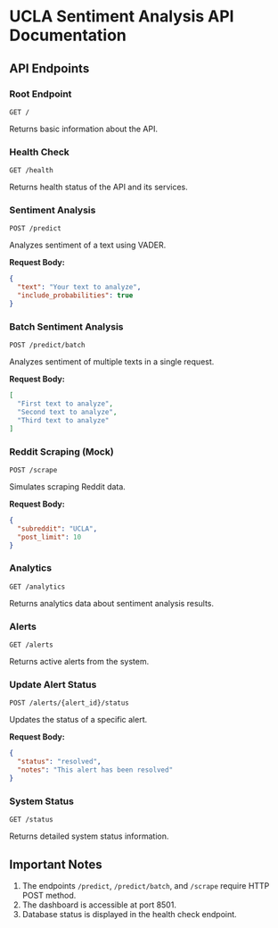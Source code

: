 # UCLA Sentiment Analysis API Documentation

## API Endpoints

### Root Endpoint
```
GET /
```
Returns basic information about the API.

### Health Check
```
GET /health
```
Returns health status of the API and its services.

### Sentiment Analysis
```
POST /predict
```
Analyzes sentiment of a text using VADER.

**Request Body:**
```json
{
  "text": "Your text to analyze",
  "include_probabilities": true
}
```

### Batch Sentiment Analysis
```
POST /predict/batch
```
Analyzes sentiment of multiple texts in a single request.

**Request Body:**
```json
[
  "First text to analyze",
  "Second text to analyze",
  "Third text to analyze"
]
```

### Reddit Scraping (Mock)
```
POST /scrape
```
Simulates scraping Reddit data.

**Request Body:**
```json
{
  "subreddit": "UCLA",
  "post_limit": 10
}
```

### Analytics
```
GET /analytics
```
Returns analytics data about sentiment analysis results.

### Alerts
```
GET /alerts
```
Returns active alerts from the system.

### Update Alert Status
```
POST /alerts/{alert_id}/status
```
Updates the status of a specific alert.

**Request Body:**
```json
{
  "status": "resolved",
  "notes": "This alert has been resolved"
}
```

### System Status
```
GET /status
```
Returns detailed system status information.

## Important Notes

1. The endpoints `/predict`, `/predict/batch`, and `/scrape` require HTTP POST method.
2. The dashboard is accessible at port 8501.
3. Database status is displayed in the health check endpoint.
